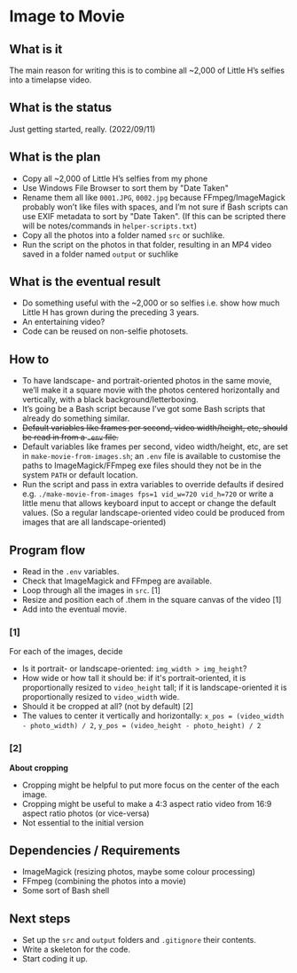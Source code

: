 # Image to Movie

## What is it

The main reason for writing this is to combine all ~2,000 of Little H’s selfies into a timelapse video.

## What is the status

Just getting started, really. (2022/09/11)

## What is the plan

- Copy all ~2,000 of Little H’s selfies from my phone
- Use Windows File Browser to sort them by "Date Taken"
- Rename them all like `0001.JPG`, `0002.jpg` because FFmpeg/ImageMagick probably won’t like files with spaces, and I’m not sure if Bash scripts can use EXIF metadata to sort by "Date Taken". (If this can be scripted there will be notes/commands in `helper-scripts.txt`)
- Copy all the photos into a folder named `src` or suchlike.
- Run the script on the photos in that folder, resulting in an MP4 video saved in a folder named `output` or suchlike

## What is the eventual result

- Do something useful with the ~2,000 or so selfies i.e. show how much Little H has grown during the preceding 3 years.
- An entertaining video?
- Code can be reused on non-selfie photosets.

## How to
- To have landscape- and portrait-oriented photos in the same movie, we’ll make it a square movie with the photos centered horizontally and vertically, with a black background/letterboxing.
- It’s going be a Bash script because I’ve got some Bash scripts that already do something similar.
- ~~Default variables like frames per second, video width/height, etc, should be read in from a `.env` file.~~
- Default variables like frames per second, video width/height, etc, are set in `make-movie-from-images.sh`; an `.env` file is available to customise the paths to ImageMagick/FFmpeg exe files should they not be in the system `PATH` or default location.
- Run the script and pass in extra variables to override defaults if desired e.g. `./make-movie-from-images fps=1 vid_w=720 vid_h=720` or write a little menu that allows keyboard input to accept or change the default values. (So a regular landscape-oriented video could be produced from images that are all landscape-oriented)

## Program flow
- Read in the `.env` variables.
- Check that ImageMagick and FFmpeg are available.
- Loop through all the images in `src`. [1]
- Resize and position each of .them in the square canvas of the video [1]
- Add into the eventual movie.

### [1]
For each of the images, decide
- Is it portrait- or landscape-oriented: `img_width > img_height`?
- How wide or how tall it should be: if it's portrait-oriented, it is proportionally resized to `video_height` tall; if it is landscape-oriented it is proportionally resized to `video_width` wide.
- Should it be cropped at all? (not by default) [2]
- The values to center it vertically and horizontally: `x_pos = (video_width - photo_width) / 2`, `y_pos = (video_height - photo_height) / 2`

### [2]
**About cropping**
- Cropping might be helpful to put more focus on the center of the each image.
- Cropping might be useful to make a 4:3 aspect ratio video from 16:9 aspect ratio photos (or vice-versa)
- Not essential to the initial version

## Dependencies / Requirements
- ImageMagick (resizing photos, maybe some colour processing)
- FFmpeg (combining the photos into a movie)
- Some sort of Bash shell

## Next steps
- Set up the `src` and `output` folders and `.gitignore` their contents.
- Write a skeleton for the code.
- Start coding it up.